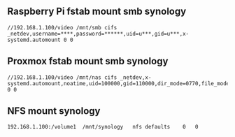 ## Raspberry Pi fstab mount smb synology 
```
//192.168.1.100/video /mnt/smb cifs _netdev,username=****,password=******,uid=u***,gid=u***,x-systemd.automount 0 0
```
## Proxmox fstab mount smb synology
```
//192.168.1.100/video /mnt/nas cifs _netdev,x-systemd.automount,noatime,uid=100000,gid=110000,dir_mode=0770,file_mode=0770,credentials=/home/.smbcredentials 0 0
```
## NFS mount synology 
```
192.168.1.100:/volume1  /mnt/synology   nfs defaults    0   0
```
